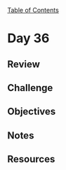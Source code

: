 
[Table of Contents](/README.md)

# Day 36

## Review

## Challenge

## Objectives

## Notes

## Resources
    